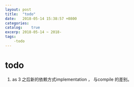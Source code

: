 ```yaml
---
layout: post
title:  "todo"
date:   2018-05-14 15:38:57 +0800
categories: 
catalog:    true
excerp: 2018-05-14 ~ 2018-
tags:
    -todo
---
```

# todo



1. as 3 之后新的依赖方式implementation ， 与compile 的差别。
